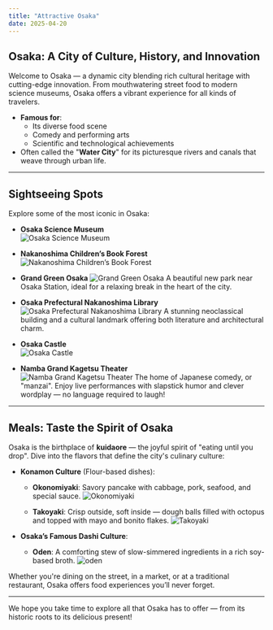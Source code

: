 ```yaml
---
title: "Attractive Osaka"
date: 2025-04-20
---
```


## Osaka: A City of Culture, History, and Innovation

Welcome to Osaka — a dynamic city blending rich cultural heritage with cutting-edge innovation. From mouthwatering street food to modern science museums, Osaka offers a vibrant experience for all kinds of travelers.

- **Famous for**:  
  - Its diverse food scene  
  - Comedy and performing arts  
  - Scientific and technological achievements  
- Often called the "**Water City**" for its picturesque rivers and canals that weave through urban life.

---

## Sightseeing Spots

Explore some of the most iconic in Osaka:

- **Osaka Science Museum**  
![Osaka Science Museum](/images/osaka/museum.jpg)

- **Nakanoshima Children’s Book Forest**
![Nakanoshima Children’s Book Forest](/images/osaka/Children-Book-Forest.jpg)

- **Grand Green Osaka**
![Grand Green Osaka](/images/osaka/Grand-Green-Osaka.jpg)
  A beautiful new park near Osaka Station, ideal for a relaxing break in the heart of the city.

- **Osaka Prefectural Nakanoshima Library**  
![Osaka Prefectural Nakanoshima Library](/images/osaka/Nakanoshima-Library.jpg)
  A stunning neoclassical building and a cultural landmark offering both literature and architectural charm.

- **Osaka Castle**  
![Osaka Castle](/images/osaka/Osaka-Castle.jpg)

- **Namba Grand Kagetsu Theater**  
![Namba Grand Kagetsu Theater](/images/osaka/Nanba-Grand-Kagetsu.jpg)
  The home of Japanese comedy, or "manzai". Enjoy live performances with slapstick humor and clever wordplay — no language required to laugh!

---

## Meals: Taste the Spirit of Osaka

Osaka is the birthplace of **kuidaore** — the joyful spirit of "eating until you drop". Dive into the flavors that define the city's culinary culture:

- **Konamon Culture** (Flour-based dishes):
  - **Okonomiyaki**: Savory pancake with cabbage, pork, seafood, and special sauce.
![Okonomiyaki](/images/osaka/okonomiyaki.jpg)

  - **Takoyaki**: Crisp outside, soft inside — dough balls filled with octopus and topped with mayo and bonito flakes.
![Takoyaki](/images/osaka/takoyaki.jpg)

- **Osaka’s Famous Dashi Culture**:
  - **Oden**: A comforting stew of slow-simmered ingredients in a rich soy-based broth.
  ![oden](/images/osaka/oden.jpg)

Whether you're dining on the street, in a market, or at a traditional restaurant, Osaka offers food experiences you’ll never forget.

---

We hope you take time to explore all that Osaka has to offer — from its historic roots to its delicious present!
